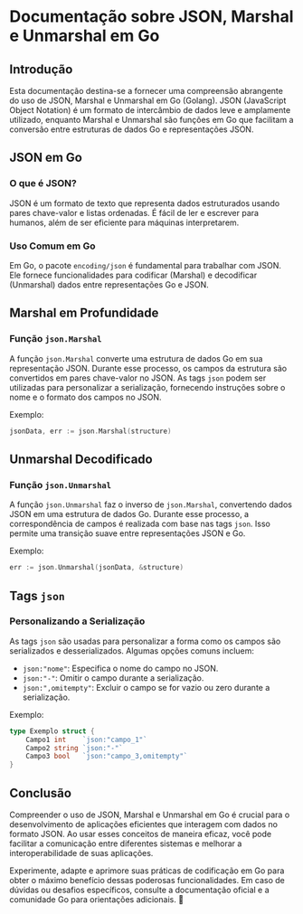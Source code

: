 # Documentação sobre JSON, Marshal e Unmarshal em Go

## Introdução

Esta documentação destina-se a fornecer uma compreensão abrangente do uso de JSON, Marshal e Unmarshal em Go (Golang). JSON (JavaScript Object Notation) é um formato de intercâmbio de dados leve e amplamente utilizado, enquanto Marshal e Unmarshal são funções em Go que facilitam a conversão entre estruturas de dados Go e representações JSON.

## JSON em Go

### O que é JSON?

JSON é um formato de texto que representa dados estruturados usando pares chave-valor e listas ordenadas. É fácil de ler e escrever para humanos, além de ser eficiente para máquinas interpretarem.

### Uso Comum em Go

Em Go, o pacote `encoding/json` é fundamental para trabalhar com JSON. Ele fornece funcionalidades para codificar (Marshal) e decodificar (Unmarshal) dados entre representações Go e JSON.

## Marshal em Profundidade

### Função `json.Marshal`

A função `json.Marshal` converte uma estrutura de dados Go em sua representação JSON. Durante esse processo, os campos da estrutura são convertidos em pares chave-valor no JSON. As tags `json` podem ser utilizadas para personalizar a serialização, fornecendo instruções sobre o nome e o formato dos campos no JSON.

Exemplo:
```go
jsonData, err := json.Marshal(structure)
```

## Unmarshal Decodificado

### Função `json.Unmarshal`

A função `json.Unmarshal` faz o inverso de `json.Marshal`, convertendo dados JSON em uma estrutura de dados Go. Durante esse processo, a correspondência de campos é realizada com base nas tags `json`. Isso permite uma transição suave entre representações JSON e Go.

Exemplo:
```go
err := json.Unmarshal(jsonData, &structure)
```

## Tags `json`

### Personalizando a Serialização

As tags `json` são usadas para personalizar a forma como os campos são serializados e desserializados. Algumas opções comuns incluem:

- `json:"nome"`: Especifica o nome do campo no JSON.
- `json:"-"`: Omitir o campo durante a serialização.
- `json:",omitempty"`: Excluir o campo se for vazio ou zero durante a serialização.

Exemplo:
```go
type Exemplo struct {
	Campo1 int    `json:"campo_1"`
	Campo2 string `json:"-"`
	Campo3 bool   `json:"campo_3,omitempty"`
}
```

## Conclusão

Compreender o uso de JSON, Marshal e Unmarshal em Go é crucial para o desenvolvimento de aplicações eficientes que interagem com dados no formato JSON. Ao usar esses conceitos de maneira eficaz, você pode facilitar a comunicação entre diferentes sistemas e melhorar a interoperabilidade de suas aplicações.

Experimente, adapte e aprimore suas práticas de codificação em Go para obter o máximo benefício dessas poderosas funcionalidades. Em caso de dúvidas ou desafios específicos, consulte a documentação oficial e a comunidade Go para orientações adicionais. 🚀